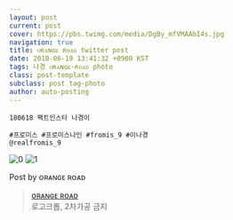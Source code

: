 ```yaml
---
layout: post
current: post
cover: https://pbs.twimg.com/media/DgBy_mfVMAAbI4s.jpg
navigation: true
title: ᴏʀᴀɴɢᴇ ʀᴏᴀᴅ twitter post
date: 2018-06-19 13:41:32 +0900 KST
tags: 나경 ᴏʀᴀɴɢᴇ-ʀᴏᴀᴅ photo
class: post-template
subclass: post tag-photo
author: auto-posting
---
```


```  
180618 팩트인스타 나경이  
  
#프로미스 #프로미스나인 #fromis_9 #이나경  
@realfromis_9  

```

![0](https://pbs.twimg.com/media/DgBy-xEUwAEFhCF.jpg)
![1](https://pbs.twimg.com/media/DgBy_mfVMAAbI4s.jpg)

Post by ᴏʀᴀɴɢᴇ ʀᴏᴀᴅ
> [ᴏʀᴀɴɢᴇ ʀᴏᴀᴅ](https://twitter.com/OrangeRoad8)  
> 로고크롭, 2차가공 금지